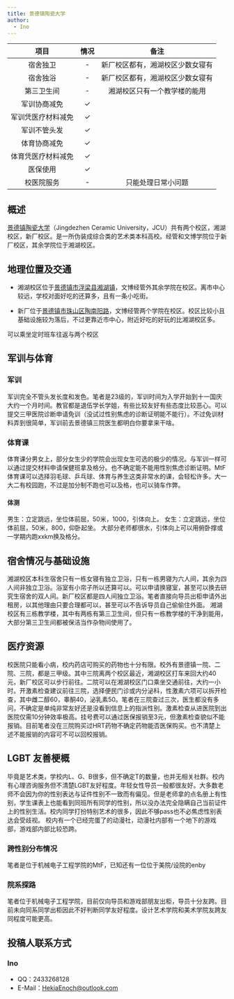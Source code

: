```yaml
---
title: 景德镇陶瓷大学
author:
  - Ino
---
```


|        项目        | 情况 |     备注     |
| :----------------: | :--: | :----------: |
|      宿舍独卫      |  -   |  新厂校区都有，湘湖校区少数女寝有  |
|      宿舍独浴      |  -   |  新厂校区都有，湘湖校区少数女寝有  |
|     第三卫生间     |  -   |  湘湖校区只有一个教学楼的能用  |
|    军训协商减免    |  ✓   |              |
| 军训凭医疗材料减免 |  ✓   |              |
|    军训不管头发    |  ✓   |              |
|    体育协商减免    |  ✓   |              |
| 体育凭医疗材料减免 |  ✓   |              |
|      医保使用      |  ✓   |              |
|     校医院服务     |  -   | 只能处理日常小问题 |


## 概述

[景德镇陶瓷大学](https://www.jci.edu.cn/)（Jingdezhen Ceramic University，JCU）共有两个校区，湘湖校区，新厂校区。是一所伪装成综合类的艺术类本科高校。经管和文博学院位于新厂校区，其余学院位于湘湖校区。

## 地理位置及交通

- 湘湖校区位于[景德镇市浮梁县湘湖镇](https://surl.amap.com/uAL7x3r310m)，文博经管外其余学院在校区。离市中心较远，学校对面好吃的还算多，且有一条小吃街。

- 新厂位于[景德镇市珠山区陶南阳路](https://surl.amap.com/uEfxaUNLby1)，文博经管两个学院在校区。校区比较小且基础设施较为落后，不过更靠近市中心，附近好吃的好玩的比湘湖校区多。

可以乘坐定时班车往返与两个校区

## 军训与体育

### 军训

军训完全不管头发长度和发色。笔者是23级的，军训时间为入学开始到十一国庆大约一个月时间。教官都是退伍学长学姐，有些比较友好有些态度比较恶心。可以提交三甲医院诊断申请免训（没试过性别焦虑的诊断证明能不能行）。不过免训材料弄到很简单，军训前去景德镇三院医生都明白你要拿来干啥。

### 体育课

体育课分男女上，部分女生少的学院会出现女生可选的极少的情况。与军训一样可以通过提交材料申请保健班拿及格分。也不确定能不能用性别焦虑诊断证明。MtF体育课可以选择羽毛球、乒乓球、体育与养生这类非常水的课，会轻松许多。大一大二有校园跑，不过是加分制不跑也可以及格，也可以骑车作弊。

#### 体测

男生：立定跳远，坐位体前屈，50米，1000，引体向上。
女生：立定跳远，坐位体前屈，50米，800，仰卧起坐。
大部分老师都很水，引体向上可以用俯卧撑或一学期内跑xxkm换及格分。

## 宿舍情况与基础设施

湘湖校区本科生宿舍只有一栋女寝有独立卫浴，只有一栋男寝为六人间，其余为四人间非独立卫浴。浴室有小帘子所以还算可以。可以申请换寝室，甚至可以换去研究生宿舍的双人间。新厂校区都是四人间独立卫浴。笔者直接向导员出柜申请外出租房，以其他理由只要合理都可以，甚至可以不告诉导员自己偷偷住外面。
湘湖校区有三栋教学楼，其中有两栋有第三卫生间，但只有一栋教学楼的干净到能用，大部分第三卫生间都被保洁当作杂物间使用了。

## 医疗资源

校医院只能看小病，校内药店可购买的药物也十分有限。校外有景德镇一院、二院、三院，都是三甲级。其中三院离两个校区最近，湘湖校区打车来回大约40元，新厂校区可以步行前往。二院可以在湘湖校区门口乘坐交通前往，大约一小时。开激素检查建议前往三院，选择便民门诊或内分泌科，性激素六项可以拆开检查，其中雌二醇60，睾酮40，泌乳素50。笔者在三院查过三次，医生都没有多问，不确定是单纯非常友好还是没看到信息上的指派性别。激素检查从进医院到出医院仅需10分钟效率极高。挂号费可以通过医保报销至3元，但激素检查貌似不能报销。目前笔者没在三院购买过HRT药物不确定药物能否医保购买。也不清楚上述不能报销的内容可不可以回校报销。

## LGBT 友善梗概

毕竟是艺术类，学校内L、G、B很多，但不确定T的数量，也并无相关社群。校内有心理咨询服务但不清楚LGBT友好程度。年轻女性导员一般都很友好。大多数老师不会因为你的性别表达与证件性别不一致而有偏见。但是老师拿的点名册上有性别，学生课表上也能看到同班所有同学的性别，所以没办法完全隐瞒自己当前证件上的性别生活。校内同学打扮特别艺术的很多，因此不够pass也不必焦虑性别表达会受歧视。
校内有一个已经完蛋了的动漫社，动漫社内部有一个地下的游戏部，游戏部内部比较恐跨。

### 跨性别分布情况

笔者是位于机械电子工程学院的MtF，已知还有一位位于美院/设院的enby

### 院系探路

笔者位于机械电子工程学院，目前仅向导员和游戏部朋友出柜，导员十分友跨。目前未向同系同学出柜因此不好判断同学友好程度。设计艺术学院和美术学院友跨友同程度可能更高。

## 投稿人联系方式

### Ino
- QQ：2433268128
- E-Mail：<HekiaEnoch@outlook.com>
